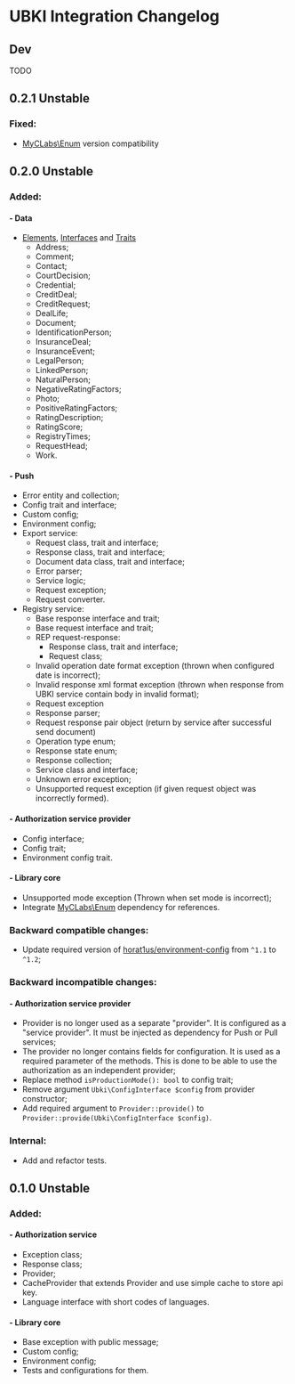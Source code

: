 # UBKI Integration Changelog

## Dev

TODO

## 0.2.1 Unstable
### Fixed:
- [MyCLabs\Enum](https://github.com/myclabs/php-enum) version compatibility

## 0.2.0 Unstable
### Added:
#### - Data
- [Elements](src/Data/Element), [Interfaces](src/Data/Interfaces) and [Traits](src/Data/Traits)
    - Address;
    - Comment;
    - Contact;
    - CourtDecision;
    - Credential;
    - CreditDeal;
    - CreditRequest;
    - DealLife;
    - Document;
    - IdentificationPerson;
    - InsuranceDeal;
    - InsuranceEvent;
    - LegalPerson;
    - LinkedPerson;
    - NaturalPerson;
    - NegativeRatingFactors;
    - Photo;
    - PositiveRatingFactors;
    - RatingDescription;
    - RatingScore;
    - RegistryTimes;
    - RequestHead;
    - Work.
#### - Push
- Error entity and collection;
- Config trait and interface;
- Custom config;
- Environment config;
- Export service:
    - Request class, trait and interface;
    - Response class, trait and interface;
    - Document data class, trait and interface;
    - Error parser;
    - Service logic;
    - Request exception;
    - Request converter.
- Registry service:
    - Base response interface and trait;
    - Base request interface and trait;
    - REP request-response:
        - Response class, trait and interface;
        - Request class;
    - Invalid operation date format exception (thrown when configured date is incorrect);
    - Invalid response xml format exception (thrown when response from UBKI service contain body in invalid format);
    - Request exception
    - Response parser;
    - Request response pair object (return by service after successful send document)
    - Operation type enum;
    - Response state enum;
    - Response collection;
    - Service class and interface;
    - Unknown error exception;
    - Unsupported request exception (if given request object was incorrectly formed).
#### - Authorization service provider
- Config interface;
- Config trait;
- Environment config trait.
#### - Library core
- Unsupported mode exception (Thrown when set mode is incorrect);
- Integrate [MyCLabs\Enum](https://github.com/myclabs/php-enum) dependency for references.
### Backward compatible changes:
- Update required version of [horat1us/environment-config](https://github.com/Horat1us/environment-config) from `^1.1` to `^1.2`;
### Backward incompatible changes:
#### - Authorization service provider
- Provider is no longer used as a separate "provider". It is configured as a "service provider".
It must be injected as dependency for Push or Pull services;
- The provider no longer contains fields for configuration. It is used as a required parameter of the methods. 
This is done to be able to use the authorization as an independent provider;
- Replace method `isProductionMode(): bool` to config trait;
- Remove argument `Ubki\ConfigInterface $config` from provider constructor;
- Add required argument to `Provider::provide()` to `Provider::provide(Ubki\ConfigInterface $config)`.
### Internal:
- Add and refactor tests.

## 0.1.0 Unstable
### Added:
#### - Authorization service
- Exception class;
- Response class;
- Provider;
- CacheProvider that extends Provider and use simple cache to store api key.
- Language interface with short codes of languages.
#### - Library core
- Base exception with public message;
- Custom config;
- Environment config;
- Tests and configurations for them.
